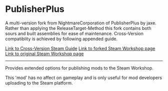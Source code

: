 # PublisherPlus
A multi-version fork from NightmareCorporation of PublisherPlus by jaxe.
Rather than applying the ReleaseTarget-Method this fork contains both sours and built assemblies for ease of maintenance. Cross-Version compatiblity is achieved by following appended guide.


[Link to Cross-Version Steam Guide](https://steamcommunity.com/sharedfiles/filedetails/?id=2872227699)
[Link to forked Steam Workshop page]()
[Link to original Steam Workshop page](https://steamcommunity.com/sharedfiles/filedetails/?id=1510554297)

------------

Provides extended options for publishing mods to the Steam Workshop.

This 'mod' has no affect on gameplay and is only useful for mod developers uploading to the Steam platform.
